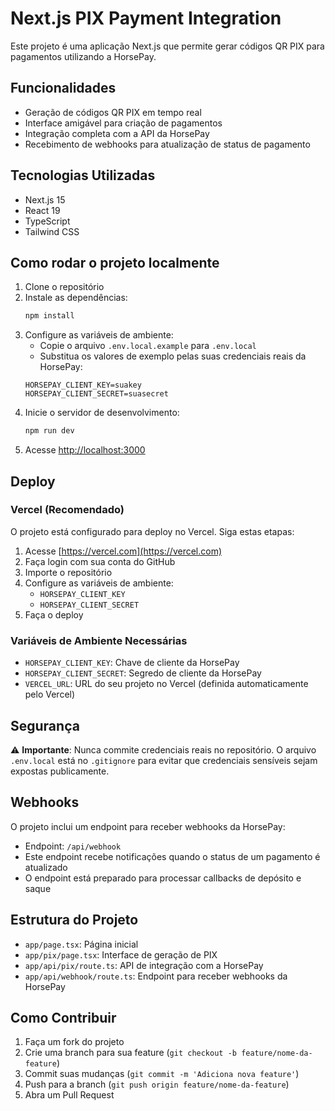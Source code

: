 # Next.js PIX Payment Integration

Este projeto é uma aplicação Next.js que permite gerar códigos QR PIX para pagamentos utilizando a HorsePay.

## Funcionalidades

- Geração de códigos QR PIX em tempo real
- Interface amigável para criação de pagamentos
- Integração completa com a API da HorsePay
- Recebimento de webhooks para atualização de status de pagamento

## Tecnologias Utilizadas

- Next.js 15
- React 19
- TypeScript
- Tailwind CSS

## Como rodar o projeto localmente

1. Clone o repositório
2. Instale as dependências:
   ```bash
   npm install
   ```
3. Configure as variáveis de ambiente:
   - Copie o arquivo `.env.local.example` para `.env.local`
   - Substitua os valores de exemplo pelas suas credenciais reais da HorsePay:
   ```env
   HORSEPAY_CLIENT_KEY=suakey
   HORSEPAY_CLIENT_SECRET=suasecret
   ```
4. Inicie o servidor de desenvolvimento:
   ```bash
   npm run dev
   ```
5. Acesse [http://localhost:3000](http://localhost:3000)

## Deploy

### Vercel (Recomendado)

O projeto está configurado para deploy no Vercel. Siga estas etapas:

1. Acesse [https://vercel.com](https://vercel.com)
2. Faça login com sua conta do GitHub
3. Importe o repositório
4. Configure as variáveis de ambiente:
   - `HORSEPAY_CLIENT_KEY`
   - `HORSEPAY_CLIENT_SECRET`
5. Faça o deploy

### Variáveis de Ambiente Necessárias

- `HORSEPAY_CLIENT_KEY`: Chave de cliente da HorsePay
- `HORSEPAY_CLIENT_SECRET`: Segredo de cliente da HorsePay
- `VERCEL_URL`: URL do seu projeto no Vercel (definida automaticamente pelo Vercel)

## Segurança

⚠️ **Importante**: Nunca commite credenciais reais no repositório. O arquivo `.env.local` está no `.gitignore` para evitar que credenciais sensíveis sejam expostas publicamente.

## Webhooks

O projeto inclui um endpoint para receber webhooks da HorsePay:
- Endpoint: `/api/webhook`
- Este endpoint recebe notificações quando o status de um pagamento é atualizado
- O endpoint está preparado para processar callbacks de depósito e saque

## Estrutura do Projeto

- `app/page.tsx`: Página inicial
- `app/pix/page.tsx`: Interface de geração de PIX
- `app/api/pix/route.ts`: API de integração com a HorsePay
- `app/api/webhook/route.ts`: Endpoint para receber webhooks da HorsePay

## Como Contribuir

1. Faça um fork do projeto
2. Crie uma branch para sua feature (`git checkout -b feature/nome-da-feature`)
3. Commit suas mudanças (`git commit -m 'Adiciona nova feature'`)
4. Push para a branch (`git push origin feature/nome-da-feature`)
5. Abra um Pull Request